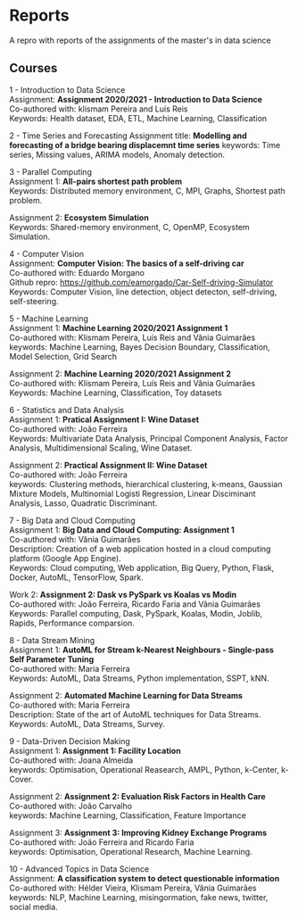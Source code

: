 # Reports
A repro with reports of the assignments of the master's in data science

## Courses
1 - Introduction to Data Science <br>
  Assignment: **Assignment 2020/2021 - Introduction to Data Science**<br>
  Co-authored with: klismam Pereira and Luís Reis<br>
  Keywords: Health dataset, EDA, ETL, Machine Learning, Classification <br>

  
2 - Time Series and Forecasting
  Assignment title: **Modelling and forecasting of a bridge bearing displacemnt time series**
  keywords: Time series, Missing values, ARIMA models, Anomaly detection. <br>


3 - Parallel Computing <br>
  Assignment 1: **All-pairs shortest path problem** <br>
  Keywords: Distributed memory environment, C, MPI, Graphs, Shortest path problem.<br>
  
  Assignment 2: **Ecosystem Simulation** <br>
  Keywords: Shared-memory environment, C, OpenMP, Ecosystem Simulation. <br>


4 - Computer Vision <br>
  Assignment: **Computer Vision: The basics of a self-driving car** <br>
  Co-authored with: Eduardo Morgano <br>
  Github repro: https://github.com/eamorgado/Car-Self-driving-Simulator  <br>
  Keywords: Computer Vision, line detection, object detecton, self-driving, self-steering. <br>

5 - Machine Learning <br>
  Assignment 1: **Machine Learning 2020/2021 Assignment 1** <br>
  Co-authored with: Klismam Pereira, Luís Reis and Vânia Guimarães <br>
  keywords: Machine Learning, Bayes Decision Boundary, Classification, Model Selection, Grid Search<br>
  
  Assignment 2: **Machine Learning 2020/2021 Assignment 2** <br>
  Co-authored with: Klismam Pereira, Luís Reis and Vânia Guimarães <br>
  Keywords: Machine Learning, Classification, Toy datasets <br>


6 - Statistics and Data Analysis <br>
  Assignment 1: **Pratical Assignment I: Wine Dataset** <br>
  Co-authored with: João Ferreira <br>
  Keywords: Multivariate Data Analysis, Principal Component Analysis, Factor Analysis, Multidimensional Scaling, Wine Dataset. <br>
  
  Assignment 2: **Practical Assignment II: Wine Dataset** <br>
  Co-authored with: João Ferreira <br>
  keywords: Clustering methods, hierarchical clustering, k-means, Gaussian Mixture Models, Multinomial Logisti Regression, Linear Disciminant Analysis, Lasso, Quadratic Discriminant. <br>


7 - Big Data and Cloud Computing <br>
  Assignment 1: **Big Data and Cloud Computing: Assignment 1** <br>
  Co-authored with: Vânia Guimarães <br>
  Description: Creation of a web application hosted in a cloud computing platform (Google App Engine). <br>
  Keywords: Cloud computing, Web application, Big Query, Python, Flask, Docker, AutoML, TensorFlow, Spark. <br>
  
  Work 2: **Assignment 2: Dask vs PySpark vs Koalas vs Modin** <br>
  Co-authored with: João Ferreira, Ricardo Faria and Vânia Guimarães <br>
  Keywords: Parallel computing, Dask, PySpark, Koalas, Modin, Joblib, Rapids, Performance comparsion. <br>
  

8 - Data Stream Mining <br>
  Assignment 1: **AutoML for Stream k-Nearest Neighbours - Single-pass Self Parameter Tuning** <br>
  Co-authored with: Maria Ferreira <br>
  Keywords: AutoML, Data Streams, Python implementation, SSPT, kNN. <br>
  
  Assignment 2: **Automated Machine Learning for Data Streams** <br>
  Co-authored with: Maria Ferreira <br>
  Description: State of the art of AutoML techniques for Data Streams. <br>
  Keywords: AutoML, Data Streams, Survey. <br>

9 - Data-Driven Decision Making <br>
  Assignment 1: **Assignment 1: Facility Location** <br>
  Co-authored with: Joana Almeida<br>
  keywords: Optimisation, Operational Reasearch, AMPL, Python, k-Center, k-Cover.<br>
  
  Assignment 2: **Assignment 2: Evaluation Risk Factors in Health Care** <br>
  Co-authored with: João Carvalho <br>
  keywords: Machine Learning, Classification, Feature Importance<br>
  
  Assignment 3: **Assignment 3: Improving Kidney Exchange Programs** <br>
  Co-authored with: João Ferreira and Ricardo Faria <br>
  keywords: Optimisation, Operational Research, Machine Learning.<br>
  
10 - Advanced Topics in Data Science <br>
  Assignment: **A classification system to detect questionable information** <br>
  Co-authored with: Hélder Vieira, Klismam Pereira, Vânia Guimarães <br>
  keywords: NLP, Machine Learning, misingormation, fake news, twitter, social media. <br>
  
